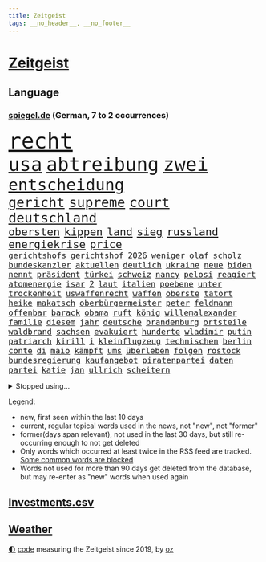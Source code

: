 ```yaml
---
title: Zeitgeist
tags: __no_header__, __no_footer__
---
```


# [Zeitgeist](https://oliz.io/zeitgeist/)

## Language

<h3><a href="https://www.spiegel.de" target="_blank">spiegel.de</a> (German, 7 to 2 occurrences)</h3>
<p style="font-family:monospace">
<span style="font-size:32pt"><a href="news_links.html#recht" class="current">recht</a></span>
<br>
<span style="font-size:28pt"><a href="news_links.html#usa" class="current">usa</a></span>
<span style="font-size:28pt"><a href="news_links.html#abtreibung" class="current">abtreibung</a></span>
<span style="font-size:28pt"><a href="news_links.html#zwei" class="current">zwei</a></span>
<br>
<span style="font-size:24pt"><a href="news_links.html#entscheidung" class="current">entscheidung</a></span>
<br>
<span style="font-size:20pt"><a href="news_links.html#gericht" class="current">gericht</a></span>
<span style="font-size:20pt"><a href="news_links.html#supreme" class="current">supreme</a></span>
<span style="font-size:20pt"><a href="news_links.html#court" class="current">court</a></span>
<span style="font-size:20pt"><a href="news_links.html#deutschland" class="current">deutschland</a></span>
<br>
<span style="font-size:16pt"><a href="news_links.html#obersten" class="current">obersten</a></span>
<span style="font-size:16pt"><a href="news_links.html#kippen" class="current">kippen</a></span>
<span style="font-size:16pt"><a href="news_links.html#land" class="current">land</a></span>
<span style="font-size:16pt"><a href="news_links.html#sieg" class="current">sieg</a></span>
<span style="font-size:16pt"><a href="news_links.html#russland" class="current">russland</a></span>
<span style="font-size:16pt"><a href="news_links.html#energiekrise" class="current">energiekrise</a></span>
<span style="font-size:16pt"><a href="news_links.html#price" class="new">price</a></span>
<br>
<span style="font-size:12pt"><a href="news_links.html#gerichtshofs" class="current">gerichtshofs</a></span>
<span style="font-size:12pt"><a href="news_links.html#gerichtshof" class="current">gerichtshof</a></span>
<span style="font-size:12pt"><a href="news_links.html#2026" class="current">2026</a></span>
<span style="font-size:12pt"><a href="news_links.html#weniger" class="current">weniger</a></span>
<span style="font-size:12pt"><a href="news_links.html#olaf" class="current">olaf</a></span>
<span style="font-size:12pt"><a href="news_links.html#scholz" class="current">scholz</a></span>
<span style="font-size:12pt"><a href="news_links.html#bundeskanzler" class="current">bundeskanzler</a></span>
<span style="font-size:12pt"><a href="news_links.html#aktuellen" class="current">aktuellen</a></span>
<span style="font-size:12pt"><a href="news_links.html#deutlich" class="current">deutlich</a></span>
<span style="font-size:12pt"><a href="news_links.html#ukraine" class="current">ukraine</a></span>
<span style="font-size:12pt"><a href="news_links.html#neue" class="current">neue</a></span>
<span style="font-size:12pt"><a href="news_links.html#biden" class="current">biden</a></span>
<span style="font-size:12pt"><a href="news_links.html#nennt" class="current">nennt</a></span>
<span style="font-size:12pt"><a href="news_links.html#präsident" class="current">präsident</a></span>
<span style="font-size:12pt"><a href="news_links.html#türkei" class="current">türkei</a></span>
<span style="font-size:12pt"><a href="news_links.html#schweiz" class="current">schweiz</a></span>
<span style="font-size:12pt"><a href="news_links.html#nancy" class="current">nancy</a></span>
<span style="font-size:12pt"><a href="news_links.html#pelosi" class="current">pelosi</a></span>
<span style="font-size:12pt"><a href="news_links.html#reagiert" class="current">reagiert</a></span>
<span style="font-size:12pt"><a href="news_links.html#atomenergie" class="new">atomenergie</a></span>
<span style="font-size:12pt"><a href="news_links.html#isar" class="current">isar</a></span>
<span style="font-size:12pt"><a href="news_links.html#2" class="current">2</a></span>
<span style="font-size:12pt"><a href="news_links.html#laut" class="current">laut</a></span>
<span style="font-size:12pt"><a href="news_links.html#italien" class="current">italien</a></span>
<span style="font-size:12pt"><a href="news_links.html#poebene" class="new">poebene</a></span>
<span style="font-size:12pt"><a href="news_links.html#unter" class="current">unter</a></span>
<span style="font-size:12pt"><a href="news_links.html#trockenheit" class="current">trockenheit</a></span>
<span style="font-size:12pt"><a href="news_links.html#uswaffenrecht" class="new">uswaffenrecht</a></span>
<span style="font-size:12pt"><a href="news_links.html#waffen" class="current">waffen</a></span>
<span style="font-size:12pt"><a href="news_links.html#oberste" class="current">oberste</a></span>
<span style="font-size:12pt"><a href="news_links.html#tatort" class="current">tatort</a></span>
<span style="font-size:12pt"><a href="news_links.html#heike" class="current">heike</a></span>
<span style="font-size:12pt"><a href="news_links.html#makatsch" class="new">makatsch</a></span>
<span style="font-size:12pt"><a href="news_links.html#oberbürgermeister" class="current">oberbürgermeister</a></span>
<span style="font-size:12pt"><a href="news_links.html#peter" class="current">peter</a></span>
<span style="font-size:12pt"><a href="news_links.html#feldmann" class="current">feldmann</a></span>
<span style="font-size:12pt"><a href="news_links.html#offenbar" class="current">offenbar</a></span>
<span style="font-size:12pt"><a href="news_links.html#barack" class="current">barack</a></span>
<span style="font-size:12pt"><a href="news_links.html#obama" class="current">obama</a></span>
<span style="font-size:12pt"><a href="news_links.html#ruft" class="current">ruft</a></span>
<span style="font-size:12pt"><a href="news_links.html#könig" class="current">könig</a></span>
<span style="font-size:12pt"><a href="news_links.html#willemalexander" class="current">willemalexander</a></span>
<span style="font-size:12pt"><a href="news_links.html#familie" class="current">familie</a></span>
<span style="font-size:12pt"><a href="news_links.html#diesem" class="current">diesem</a></span>
<span style="font-size:12pt"><a href="news_links.html#jahr" class="current">jahr</a></span>
<span style="font-size:12pt"><a href="news_links.html#deutsche" class="current">deutsche</a></span>
<span style="font-size:12pt"><a href="news_links.html#brandenburg" class="current">brandenburg</a></span>
<span style="font-size:12pt"><a href="news_links.html#ortsteile" class="new">ortsteile</a></span>
<span style="font-size:12pt"><a href="news_links.html#waldbrand" class="current">waldbrand</a></span>
<span style="font-size:12pt"><a href="news_links.html#sachsen" class="current">sachsen</a></span>
<span style="font-size:12pt"><a href="news_links.html#evakuiert" class="current">evakuiert</a></span>
<span style="font-size:12pt"><a href="news_links.html#hunderte" class="current">hunderte</a></span>
<span style="font-size:12pt"><a href="news_links.html#wladimir" class="current">wladimir</a></span>
<span style="font-size:12pt"><a href="news_links.html#putin" class="current">putin</a></span>
<span style="font-size:12pt"><a href="news_links.html#patriarch" class="current">patriarch</a></span>
<span style="font-size:12pt"><a href="news_links.html#kirill" class="current">kirill</a></span>
<span style="font-size:12pt"><a href="news_links.html#i" class="current">i</a></span>
<span style="font-size:12pt"><a href="news_links.html#kleinflugzeug" class="current">kleinflugzeug</a></span>
<span style="font-size:12pt"><a href="news_links.html#technischen" class="current">technischen</a></span>
<span style="font-size:12pt"><a href="news_links.html#berlin" class="current">berlin</a></span>
<span style="font-size:12pt"><a href="news_links.html#conte" class="new">conte</a></span>
<span style="font-size:12pt"><a href="news_links.html#di" class="current">di</a></span>
<span style="font-size:12pt"><a href="news_links.html#maio" class="new">maio</a></span>
<span style="font-size:12pt"><a href="news_links.html#kämpft" class="current">kämpft</a></span>
<span style="font-size:12pt"><a href="news_links.html#ums" class="current">ums</a></span>
<span style="font-size:12pt"><a href="news_links.html#überleben" class="current">überleben</a></span>
<span style="font-size:12pt"><a href="news_links.html#folgen" class="current">folgen</a></span>
<span style="font-size:12pt"><a href="news_links.html#rostock" class="current">rostock</a></span>
<span style="font-size:12pt"><a href="news_links.html#bundesregierung" class="current">bundesregierung</a></span>
<span style="font-size:12pt"><a href="news_links.html#kaufangebot" class="current">kaufangebot</a></span>
<span style="font-size:12pt"><a href="news_links.html#piratenpartei" class="new">piratenpartei</a></span>
<span style="font-size:12pt"><a href="news_links.html#daten" class="current">daten</a></span>
<span style="font-size:12pt"><a href="news_links.html#partei" class="current">partei</a></span>
<span style="font-size:12pt"><a href="news_links.html#katie" class="current">katie</a></span>
<span style="font-size:12pt"><a href="news_links.html#jan" class="current">jan</a></span>
<span style="font-size:12pt"><a href="news_links.html#ullrich" class="current">ullrich</a></span>
<span style="font-size:12pt"><a href="news_links.html#scheitern" class="current">scheitern</a></span>
</p>
<details>
<summary>Stopped using...</summary>
<p class="former" style="font-size:12pt">
ebenfalls(611) boot(610) inter(610) scheinen(610) schweden(610) vergeben(610) bochum(609) funktionieren(609) ignoriert(609) kurzem(609) rb(609) rennen(609) versorgt(609) aktien(608) brutale(608) enger(608) erneute(608) flüchtlinge(608) gewaltige(608) serien(608) uhr(608) vergewaltigt(608) vorzeitig(608) wege(608) weshalb(608) alarm(607) ankunft(607) drehen(607) entlässt(607) fabrik(607) geschrieben(607) hinterlassen(607) landkreis(607) mali(607) äußern(607) belastet(606) dietmar(606) gesorgt(606) geändert(606) himmel(606) vergangene(606) versäumnisse(606) walter(606) österreichs(606) andré(605) berichte(605) coronaimpfstoff(605) gebaut(605) historiker(605) kennt(605) rechtsextreme(605) suspendiert(605) verteilt(605) angebliche(604) aufklärung(604) bestreitet(604) egal(604) erkennen(604) fischer(604) fünfte(604) generalsekretär(604) helden(604) moderne(604) organisationen(604) rechtsextremen(604) regionen(604) trennt(604) entlassung(603) entstehen(603) locker(603) minderheit(603) nahmen(603) radsport(603) reiner(603) taylor(603) usbehörden(603) verzögert(603) wofür(603) zusammenarbeit(603) 5(602) abends(602) beantragen(602) ehre(602) eindämmen(602) eingereicht(602) ertragen(602) nutzte(602) sc(602) schadet(602) sv(602) brücke(601) daraufhin(601) gestoßen(601) klimaneutral(601) leipziger(601) punkten(601) richtige(601) summe(601) 50000(600) ausgeschlossen(600) blockieren(600) csuchef(600) geduld(600) kritische(600) manuel(600) mörder(600) nahen(600) verhängen(600) weltweite(600) wünschen(600) 42(599) bilden(599) coronahilfen(599) freilassung(599) geldstrafe(599) höchste(599) marke(599) riss(599) theater(599) times(599) werfen(599) beschließen(598) deswegen(598) eilish(598) fragt(598) george(598) schwester(598) teslachef(598) wählt(598) 1945(597) 33(597) big(597) lakers(597) leichte(597) männliche(597) nordsee(597) schulze(597) eingesetzt(596) gedreht(596) lebte(596) sports(596) weitergegeben(596) west(596) athleten(595) enthüllt(595) überschattet(595) abwehr(594) beantragt(594) deutet(594) half(594) park(594) töten(594) diego(593) djokovic(593) fußballprofi(593) libyen(593) ministerpräsidentin(593) übernahme(593) bande(592) frachter(592) frische(592) virologen(592) beiträge(591) demonstrationen(591) hotels(591) loswerden(591) anzeichen(590) echten(590) nachgewiesen(590) rivale(590) schöne(590) demokratischen(589) schwerem(589) verfolgt(589) beschuldigt(588) luca(588) nerven(588) quer(588) beteiligung(587) empfängt(587) klassiker(587) fernsehen(585) meines(585) schlechtes(585) ständig(585) iss(584) prognosen(584) rose(584) text(584) überschritten(584) schockiert(583) verhandeln(583) bob(582) begrüßt(580) engpässe(580) februar(580) hausarrest(580) rückstand(580) wirtschaftswachstum(580) vorgegangen(579) ausgesetzt(578) defensive(578) leider(578) limit(578) ähnliche(578) ämter(578) erstochen(577) erzielte(577) hand(577) bundeswehrsoldaten(575) größere(573) aktivist(572) bangt(572) schwung(569) gruppen(567) hinweis(567) spannend(566) besteht(565) unterbrochen(561) patzt(560) grüner(558) bbc(556) liberalen(556) premiers(552) gewusst(548) erleichtern(543) flog(543) gala(542) rache(542) ärgern(540) gelangt(535) erben(533) einfache(530) liter(529) 58(528) zweieinhalb(525) festgesetzt(517) glasgow(498) schiebt(483) extremwetter(479) anfeindungen(474) lahmgelegt(472) bein(469) herren(467) konkreten(466) verlusten(466) kannte(465) medaille(459) recherche(457) promille(454) missbrauchsvorwürfen(452) geimpften(449) elfjährigen(447) verantwortliche(445) prozessauftakt(423) greenpeace(422) fonds(420) airline(417) vehement(416) 250(412) wissenschaftliche(394) 2045(386) regierungskoalition(382) genossen(379) 83(373) stärkere(372) ausbildung(365) verließ(365) zusammenarbeiten(364) aktionäre(354) eröffnung(354) fassung(352) belgischen(350) staatschefs(346) jamaika(345) urteilte(344) aussterben(343) leichten(343) veröffentlichung(341) tornado(336) kämpften(335) schließung(333) schwangeren(333) düster(332) coup(330) seenot(330) siebte(330) vierjährige(326) beides(320) hamburgs(320) kürzen(319) sichtbar(319) 33jährige(317) vollständige(317) gremium(315) bedankt(313) superstars(313) versehen(313) inszenieren(312) las(311) vegas(311) fossilen(310) flut(308) erscheint(302) bauprojekte(301) garage(301) konzerns(301) höchstwert(297) dirk(293) günstiges(289) war's(288) boosterimpfung(285) wahrscheinlicher(284) hoffenheim(283) löscht(283) lieferprobleme(282) düsseldorfer(278) gewidmet(278) inneren(276) befreiung(275) tsg(275) haushalt(273) neuesten(269) music(268) zorn(268) kalten(266) wachsende(266) harris(265) manuela(263) historisches(255) unerwünschte(255) bruch(254) zürich(254) landtagswahl(253) jüdischen(252) schwesig(252) vorfeld(252) großbank(251) militärmanöver(251) geheim(249) kursieren(249) aufholjagd(248) australiens(247) rechtsradikale(247) finanzhilfen(246) angezündet(245) hell(245) spiegelspitzengespräch(245) terodde(245) minus(244) dreier(243) station(243) mischen(242) älteste(242) kurzer(241) verschlechtert(238) swiss(237) einschätzungen(235) follower(235) verdoppeln(235) spiegelrecherchen(233) störungen(233) sam(230) wahlergebnis(230) emir(229) vereinbart(229) trapp(228) halbes(227) hendrik(225) importieren(225) elke(224) heidenreich(224) nullcovidstrategie(224) umsetzung(224) einsturz(223) polnischer(223) warburg(223) reichste(220) ungewöhnliche(220) 260(219) irische(217) kardashian(217) rechtsextremer(217) vorwand(215) beliebt(214) tornados(214) kampfjets(213) bremens(212) coronapatienten(211) begleichen(210) beschlagnahmte(210) genf(209) töchtern(208) case(207) euländer(207) frühling(206) stadtteil(206) füllkrug(205) niclas(205) falle(204) fußballs(204) hinrichtungen(204) reine(203) rufe(202) beitreten(201) erheblichen(201) getrennte(200) militärischen(200) stürzten(199) kartoffeln(196) aggressiven(194) exchef(194) pech(194) vorstandschef(193) aufgespürt(192) entsteht(191) herber(191) svenja(188) ozean(187) vergangenes(187) amtsinhaber(186) flüchtenden(186) halte(185) enormen(184) feierten(184) kanal(184) aston(183) gelb(183) auseinander(182) sportliche(180) videochat(180) keeper(179) ministerinnen(179) usrepräsentantenhaus(179) verabschieden(179) zufall(179) swift(178) beschwert(176) stimmte(173) verschiedenen(172) fehlgeburt(171) rasch(171) behauptungen(170) faber(170) aufmischen(169) zuständig(169) überlebten(168) eukommissionschefin(167) geflohene(167) kriegsverbrecher(167) besiegen(166) aufsehenerregenden(165) ebay(165) maradona(165) marcus(165) mount(164) offenbarte(164) student(163) verurteilten(163) finnlands(162) chinesisches(161) verfassungsschützer(161) phoenix(160) ukrainekrise(160) moskauer(159) südosten(159) deuten(158) g7staaten(158) gewährt(158) nutzlos(158) renault(158) sozialleistungen(158) gefängnisstrafe(157) ingolstadt(157) bauer(156) bescheren(156) leiser(156) jeweils(155) sicherheitsgarantien(155) öffnete(155) ansprüche(154) erkennt(151) menschenrechtler(151) zusammenhalt(151) auswanderer(150) fähre(150) waffenstillstand(150) einbrecher(148) verpflichtung(148) drohung(147) erleiden(147) anträge(146) knüpft(146) ausgangssperre(145) lastwagenfahrer(145) mild(145) bedeute(144) everest(144) hungersnöte(144) nowitzki(144) austritt(143) benutzen(143) aufrüstung(142) lasche(140) militärisch(139) spendet(139) vielfalt(139) großbrand(138) streiken(138) nordkoreas(137) schießereien(135) teppich(135) täuschung(135) cover(134) erworben(134) fitness(134) katars(134) allzeithoch(133) familienvater(133) zögerliche(133) geklagt(132) handelte(132) population(132) verzweifeln(132) abschuss(131) einbußen(131) bestand(130) auffällig(129) cruises(129) marilyn(129) schalker(129) enttäuschend(128) satellitenbildern(128) serebrennikow(128) wahlrechtsreform(128) teilten(127) datenschutz(126) provozierte(126) ungenügend(126) ergeben(125) tourist(125) überlässt(125) fahrlässiger(124) staatengemeinschaft(124) 23jährige(123) 61jährige(123) moniert(123) verdreifachen(122) fremd(121) reichensteuer(121) schwarzenegger(121) mv(120) reformiert(120) dramatischer(119) fürchtete(119) monster(119) nachkommen(119) stemmen(119) ukraineinvasion(118) cyberattacken(117) feldzug(117) zweistellige(117) franzose(116) nonnenwerth(116) seoul(116) toryabgeordneter(116) diebstahls(115) gedemütigt(114) pflegt(114) eishockeyteam(113) krasse(113) säbelrasseln(113) nützt(112) sitz(112) tablet(112) verkehrskontrolle(112) abgedeckt(111) dgbchef(111) sturmböen(111) sturmtief(111) umfragen(111) zumal(111) ansehen(110) neuregelung(110) aufsichtsrat(109) aufteilen(109) funk(109) male(109) klares(108) zivilen(108) 40000(107) bezos(107) bnd(107) menschenrechtskommissarin(107) nestlé(107) realitystar(107) anzahl(106) putschversuch(106) sportlerin(106) glücksspiel(105) verräter(105) antiterroreinsatz(104) cduaußenpolitiker(103) fieber(103) systeme(103) schlüsselrolle(102) umzusetzen(102) 80jährige(101) bretagne(101) travis(101) vergleichen(101) disqualifiziert(100) pannen(100) spitzenkandidatin(100) überlebende(100) abgestimmt(99) baltischen(99) dreharbeiten(99) neubrandenburg(99) posiert(99) scott(99) übergossen(99) flughafens(98) vollständigen(98) lizenz(97) neunten(97) projekten(97) schief(97) schwarzmeerflotte(97) sklaverei(97) beschleunigt(96) impfdosis(96) rapperin(96) traut(95) beschwören(94) gewinnerin(93) pittsburgh(93) steelers(93) terrorverdacht(93) besatzung(92) prorussischer(92) regionalbahn(92) 1100(91) ausfiel(91) bildungsnewsletter(91) sicherheitsinteressen(91) u(91) ölpreis(91) auswanderern(90) dächer(90) missbrauchsfälle(90) nrwwahl(90) absolvieren(89) beschuss(89) itzehoe(89) rosneft(89) versprechungen(89) babynahrung(88) linkspartei(88) natomitgliedschaft(88) spdlinken(88) zunehmen(88) a7(87) anzug(87) asienreise(87) passé(87) prorussische(87) ampeln(86) auswandern(86) fußballspiel(86) impfschutz(86) klimastiftung(86) kutschaty(86) tina(86) einstiger(85) häme(85) radio(85) siege(85) sperrte(85) treuen(85) achim(84) gewehr(84) luftschutzkeller(84) nächtlichen(84) olena(84) reisegruppe(84) schauer(84) trickst(84) bekundet(83) fame(83) frauenleiche(83) gefangenschaft(83) obergrenze(83) riskant(83) söldner(83) ungleiche(83) waldbesitzer(83) blitzschnell(82) lufthansatochter(82) tankt(82) verteidigungsbündnis(82) entnazifizierung(81) freundschaften(81) sevilla(81) cduministerpräsident(80) flüchtlingspolitik(80) jahreszeit(80) klassenerhalt(80) kot(80) vereinbaren(80) andrzej(79) duda(79) duo(79) hack(79) kremlchefs(79) mädchens(79) scheinbar(79) altbundeskanzler(78) broschüre(78) kriegswoche(78) nkunku(78) nützlich(78) wortbruch(78) beugt(77) drücken(77) ed(77) kiewer(77) preisgeld(77) türken(77) bewegenden(76) dunkelziffer(76) futter(76) harrten(76) katastrophale(76) links(76) niedergestochen(76) pries(76) 32jährige(75) anwendung(75) entlastungspaket(75) klassenzimmer(75) nutzern(75) rauchentwicklung(75) sexualisierte(75) stufen(75) tätigkeit(75) handelsbeziehungen(74) ramstein(74) tänzer(74) destabilisieren(73) institutionen(73) iwan(73) sheeran(73) strategische(73) best(72) fachteam(72) fehlleistungen(72) lieder(72) natotreffen(72) sibirien(72) sukyeol(72) yoon(72) angreifern(71) delegationen(71) magath(71) malik(71) natochef(71) organisierte(71) rettungshubschrauber(71) ergab(70) expartnerin(70) li(70) metro(70) natobeitritt(70) philippinischen(70) ungewiss(70) abgewehrt(69) auswirkung(69) geburtsklinik(69) kraftstoff(69) benachbarte(68) verbandes(68) äckern(68) alpenrepublik(67) cicero(67) liveübertragung(67) nazanin(67) regie(67) zaghariratcliffe(67) burkhard(66) firmengründer(66) pauschalen(66) touren(66) vereint(66) abtreibungsgegner(65) abtreibungsgesetz(65) beanspruchen(65) event(65) gegenbauer(65) natoübung(65) rhetorik(65) zulässig(65) begrenzt(64) chemiewaffen(64) dicke(64) günstigste(64) ungeahnte(64) volkes(64) weizen(64) weltkulturerbe(64) westküste(64) gottes(63) gräuel(63) hauptversammlung(63) kriegstage(63) poleposition(63) reanimiert(63) sardinien(63) zusätzlicher(63) christie's(62) gerichtssaal(62) grenzt(62) jake(62) nötige(62) saharastaub(62) staub(62) coronagelder(61) impfpassskandal(61) zuflucht(61) abtreiben(60) charakter(60) militärbündnisses(60) solarstrom(60) turbo(60) fair(59) finanzchef(59) gegenwind(59) kriegspropaganda(59) ruder(59) versprecher(59) auslösen(58) klimabewegung(58) missglückt(58) pyrotechnik(58) roms(58) sahara(58) traktoren(58) abgabe(57) gamestop(57) hedgefonds(57) rau(57) spannung(57) verbalen(57) afdabgeordneten(56) aramco(56) beruflichen(56) bremser(56) decke(56) filmstarts(56) saudi(56) teilnehmenden(56) traditionsreiche(56) völkermord(56) anke(55) colonna(55) eingehen(55) energiepaket(55) faktisch(55) gelaunt(55) islamistischer(55) millionenspende(55) rehlinger(55) salih(55) schwerverletzte(55) özcan(55) dämpft(54) ernten(54) gewalttätige(54) überfährt(54) angriffskriegs(53) ansteckungen(53) ausrichten(53) beobachtete(53) bevölkerungsschutz(53) hawkins(53) labourpartei(53) prag(53) schwadronierte(53) stadtteilen(53) biniam(52) elend(52) eritrea(52) girmay(52) helsinki(52) positives(52) trauerfeier(52) detaillierten(51) gentwevelgem(51) hungerkrisen(51) university(51) arts(50) diplomat(50) helfern(50) imran(50) journalistinnen(50) mundnasenschutz(50) privathaushalte(50) updates(50) zsymbol(50) zulegen(50) zweitgrößten(50) bahnübergang(49) ehrenmord(49) impfkommission(49) konstanz(49) latein(49) schmecken(49) schweriner(49) unzulänglich(49) vorfalls(49) wahlkarten(49) wählerwanderung(49) doha(48) mietpreise(48) stellvertreter(48) umzugehen(48) unsichtbare(48) wmvorrunde(48) zuschauern(48) leni(47) neutral(47) schiffbrüchige(47) abdullah(46) erwies(46) flügen(46) frühes(46) halbbruder(46) hamsa(46) insolvenzen(46) jordaniens(46) rechnungen(46) andernfalls(45) lahmzulegen(45) lauterbachs(45) riskieren(45) räuber(45) solingen(45) staatsballetts(45) vortag(45) wiegelt(45) öpnv(45) dwayne(44) ergreift(44) habitus(44) haskins(44) süßwarenindustrie(44) aushebeln(43) ferrero(43) salmonellen(43) 75000(42) gärtner(42) kohfeldt(42) tvsender(42) unerwünschten(42) 16jährige(41) absehbar(41) better(41) einsetzt(41) verpflichtenden(41) visite(41) vollzug(41) cronenberg(40) implodieren(40) jordanien(40) partout(40) 13jähriger(39) anwesenheit(39) championsleaguesieg(39) dc(39) gebildet(39) mehrheiten(39) thermometer(39) fach(38) gentleman(38) kreditkartendaten(38) nbaplayoffs(38) stall(38) antonina(37) beleuchtung(37) generalstaatsanwaltschaft(37) unglücks(37) unterm(37) zelebriert(37) chatgruppe(36) geflohenen(36) pokalfinale(36) schindler(36) streich(36) wohnungsmarkt(36) 26jähriger(35) gitarre(35) schwedens(35) tennisprofis(35) ärztinnen(35) blaugelber(34) kriegsgerät(34) niederzulegen(34) phosphormunition(34) ressortchefin(34) starbucks(34) 2009(33) betrugsvorwürfen(33) gerichts(33) liiert(33) verteidigungsausschuss(33) vorstellt(33) ausgiebig(32) erfuhr(32) hartem(32) kopenhagen(32) staatsanwaltschaften(32) stünde(32) süchtig(32) willige(32) bebt(31) schwesigs(31) stellvertretende(31) entschuldigte(30) formal(30) frühzeitig(30) hepatitisfälle(30) lokalpolitiker(30) belagerten(29) catherine(29) gefangenenaustausch(29) parkhaus(29) blüte(28) brände(28) playoffspiel(28) sohns(28) verbliebene(28) act(27) bauchschmerzen(27) franzosen(27) hsbc(27) oasis(27) sexpartnerin(27) spiritus(27) stahlwerk(27) torsten(27) vorhanden(27) ausfuhren(26) gaslieferstopps(26) spiegelbild(26) trennten(26) gepardpanzer(25) mckinsey(25) palästinensischen(25) stahlwerks(25) delfine(24) extremhitze(24) gesetzte(24) nutzerinnen(24) renovierung(24) steuerhinterziehung(24) stuttgarts(24) verwechselt(24) wahlniederlagen(24) appellieren(23) involviert(23) koalitionen(23) kopfankopfrennen(23) mangelhafte(23) suns(23) unsichere(23) verbliebenen(23) anonymen(22) gebetet(22) ko(22) airport(21) ber(21) empfohlen(21) gewaltverbrechens(21) hauptstadtflughafen(21) motorisierten(21) steigerungen(21) testverhaltens(21) verdorren(21) verlaufen(21) vorführt(21) beckers(20) helmen(20) puppe(20) sozialdemokrat(20) stärkeres(20) unesco(20) 2006(19) amtskollege(19) computer(19) el(19) feedback(19) harz(19) hoeneß(19) rüsten(19) uli(19) anlaufstelle(18) anonym(18) eugrenzschutzagentur(18) frontex(18) komponiert(18) neuneurotickets(18) niinistö(18) sauli(18) ständiger(18) unternehmern(18) wirre(18) yvonne(18) 14jährigen(17) gestiegener(17) hackerangriffe(17) musikern(17) stauten(17) unterlagen(17) verheiratet(17) about(16) ausgebaut(16) errechnet(16) gebrauchen(16) schrecklich(16) suleiman(16) wütete(16) 105(15) abtransportiert(15) ecuadorianer(15) homolka(15) kollegs(15) maverickpremiere(15) schranken(15) unterhauses(15) 152(14) abspeisen(14) atomwaffenprogramm(14) beerdigung(14) ehrenpalme(14) kleid(14) laune(14) met(14) monroe(14) mähdrescher(14) schutzmasken(14) veganen(14) yates(14) ölboykott(14) allmählich(13) ermöglicht(13) fahimi(13) profifußball(13) relegation(13) rundfunkanstalt(13) yasmin(13) 31jähriger(12) beisein(12) doctor(12) finnischen(12) qualitäten(12) regionalverkehr(12) sowjetischer(12) time(12) totes(12) vermelden(12) bedienen(11) dortige(11) latzel(11) maskenaffäre(11) pastor(11) privatleben(11)
</p>
</details>
<p>Legend:
<ul>
<li><span class="new">new</span>, first seen within the last 10 days</li>
<li><span class="current">current</span>, regular topical words used in the news, not "new", not "former"</li>
<li><span class="former">former(days span relevant)</span>, not used in the last 30 days, but still re-occurring enough to not get deleted</li>
<li>Only words which occurred at least twice in the RSS feed are tracked. <a href="language/filters.py">Some common words are blocked</a></li>
<li>Words not used for more than 90 days get deleted from the database, but may re-enter as "new" words when used again</li>
</ul>
</p>

## [Investments](investments.html)[.csv](investments.csv)

## [Weather](weather.html)

<footer>
<a href="javascript:toggleTheme()" class="nav">🌓</a>
<a href="https://github.com/ooz/zeitgeist">code</a> measuring the Zeitgeist since 2019, by <a href="https://oliz.io">oz</a>
</footer>
